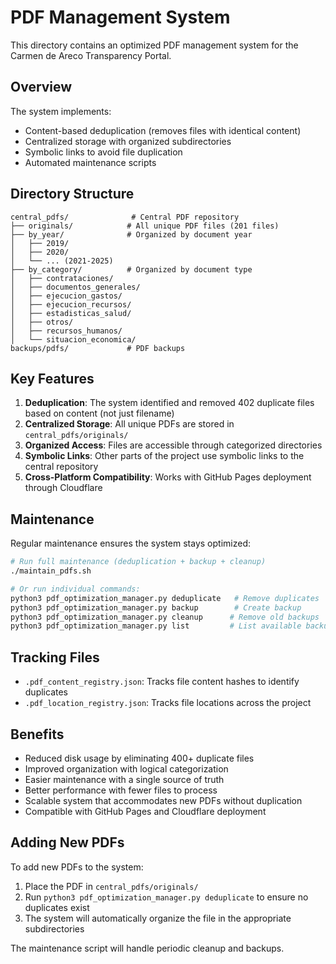 # PDF Management System

This directory contains an optimized PDF management system for the Carmen de Areco Transparency Portal.

## Overview

The system implements:
- Content-based deduplication (removes files with identical content)
- Centralized storage with organized subdirectories
- Symbolic links to avoid file duplication
- Automated maintenance scripts

## Directory Structure

```
central_pdfs/              # Central PDF repository
├── originals/            # All unique PDF files (201 files)
├── by_year/              # Organized by document year
│   ├── 2019/
│   ├── 2020/
│   └── ... (2021-2025)
├── by_category/          # Organized by document type
│   ├── contrataciones/
│   ├── documentos_generales/
│   ├── ejecucion_gastos/
│   ├── ejecucion_recursos/
│   ├── estadisticas_salud/
│   ├── otros/
│   ├── recursos_humanos/
│   └── situacion_economica/
backups/pdfs/             # PDF backups
```

## Key Features

1. **Deduplication**: The system identified and removed 402 duplicate files based on content (not just filename)
2. **Centralized Storage**: All unique PDFs are stored in `central_pdfs/originals/`
3. **Organized Access**: Files are accessible through categorized directories
4. **Symbolic Links**: Other parts of the project use symbolic links to the central repository
5. **Cross-Platform Compatibility**: Works with GitHub Pages deployment through Cloudflare

## Maintenance

Regular maintenance ensures the system stays optimized:

```bash
# Run full maintenance (deduplication + backup + cleanup)
./maintain_pdfs.sh

# Or run individual commands:
python3 pdf_optimization_manager.py deduplicate   # Remove duplicates
python3 pdf_optimization_manager.py backup        # Create backup
python3 pdf_optimization_manager.py cleanup      # Remove old backups
python3 pdf_optimization_manager.py list         # List available backups
```

## Tracking Files

- `.pdf_content_registry.json`: Tracks file content hashes to identify duplicates
- `.pdf_location_registry.json`: Tracks file locations across the project

## Benefits

- Reduced disk usage by eliminating 400+ duplicate files
- Improved organization with logical categorization
- Easier maintenance with a single source of truth
- Better performance with fewer files to process
- Scalable system that accommodates new PDFs without duplication
- Compatible with GitHub Pages and Cloudflare deployment

## Adding New PDFs

To add new PDFs to the system:

1. Place the PDF in `central_pdfs/originals/`
2. Run `python3 pdf_optimization_manager.py deduplicate` to ensure no duplicates exist
3. The system will automatically organize the file in the appropriate subdirectories

The maintenance script will handle periodic cleanup and backups.